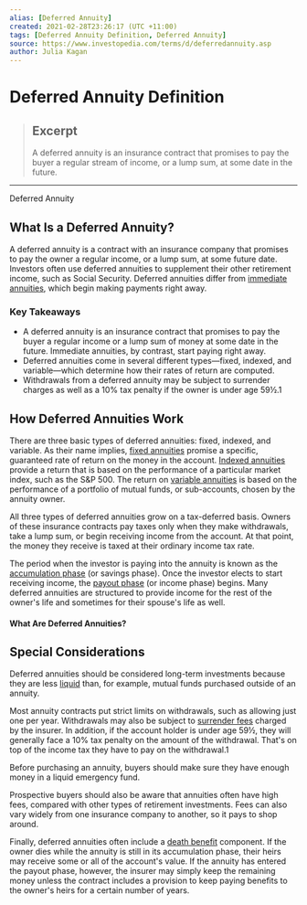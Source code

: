 ```yaml
---
alias: [Deferred Annuity]
created: 2021-02-28T23:26:17 (UTC +11:00)
tags: [Deferred Annuity Definition, Deferred Annuity]
source: https://www.investopedia.com/terms/d/deferredannuity.asp
author: Julia Kagan
---
```


# Deferred Annuity Definition

> ## Excerpt
> A deferred annuity is an insurance contract that promises to pay the buyer a regular stream of income, or a lump sum, at some date in the future.

---

Deferred Annuity
## What Is a Deferred Annuity?

A deferred annuity is a contract with an insurance company that promises to pay the owner a regular income, or a lump sum, at some future date. Investors often use deferred annuities to supplement their other retirement income, such as Social Security. Deferred annuities differ from [immediate annuities](https://www.investopedia.com/terms/i/immediatepaymentannuity.asp), which begin making payments right away.

### Key Takeaways

-   A deferred annuity is an insurance contract that promises to pay the buyer a regular income or a lump sum of money at some date in the future. Immediate annuities, by contrast, start paying right away.
-   Deferred annuities come in several different types—fixed, indexed, and variable—which determine how their rates of return are computed.
-   Withdrawals from a deferred annuity may be subject to surrender charges as well as a 10% tax penalty if the owner is under age 59½.1

## How Deferred Annuities Work

There are three basic types of deferred annuities: fixed, indexed, and variable. As their name implies, [fixed annuities](https://www.investopedia.com/terms/f/fixedannuity.asp) promise a specific, guaranteed rate of return on the money in the account. [Indexed annuities](https://www.investopedia.com/terms/i/indexedannuity.asp) provide a return that is based on the performance of a particular market index, such as the S&P 500. The return on [variable annuities](https://www.investopedia.com/terms/v/variableannuity.asp) is based on the performance of a portfolio of mutual funds, or sub-accounts, chosen by the annuity owner.

All three types of deferred annuities grow on a tax-deferred basis. Owners of these insurance contracts pay taxes only when they make withdrawals, take a lump sum, or begin receiving income from the account. At that point, the money they receive is taxed at their ordinary income tax rate.

The period when the investor is paying into the annuity is known as the [accumulation phase](https://www.investopedia.com/terms/a/accumulationphase.asp) (or savings phase). Once the investor elects to start receiving income, the [payout phase](https://www.investopedia.com/terms/p/payoutphase.asp) (or income phase) begins. Many deferred annuities are structured to provide income for the rest of the owner's life and sometimes for their spouse's life as well.

#### What Are Deferred Annuities?

## Special Considerations

Deferred annuities should be considered long-term investments because they are less [liquid](https://www.investopedia.com/terms/l/liquidity.asp) than, for example, mutual funds purchased outside of an annuity.

Most annuity contracts put strict limits on withdrawals, such as allowing just one per year. Withdrawals may also be subject to [surrender fees](https://www.investopedia.com/terms/s/surrenderfee.asp) charged by the insurer. In addition, if the account holder is under age 59½, they will generally face a 10% tax penalty on the amount of the withdrawal. That's on top of the income tax they have to pay on the withdrawal.1

Before purchasing an annuity, buyers should make sure they have enough money in a liquid emergency fund.

Prospective buyers should also be aware that annuities often have high fees, compared with other types of retirement investments. Fees can also vary widely from one insurance company to another, so it pays to shop around.

Finally, deferred annuities often include a [death benefit](https://www.investopedia.com/terms/d/deathbenefit.asp) component. If the owner dies while the annuity is still in its accumulation phase, their heirs may receive some or all of the account's value. If the annuity has entered the payout phase, however, the insurer may simply keep the remaining money unless the contract includes a provision to keep paying benefits to the owner's heirs for a certain number of years.
